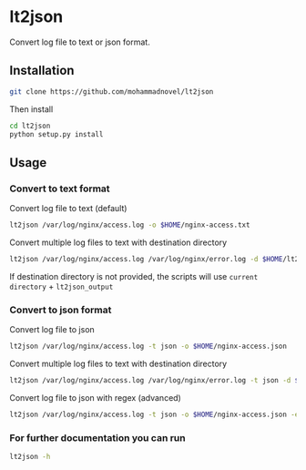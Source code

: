 # lt2json

Convert log file to text or json format.

## Installation

```bash
git clone https://github.com/mohammadnovel/lt2json
```

Then install

```bash
cd lt2json
python setup.py install
```

## Usage

### Convert to text format

Convert log file to text (default)

```bash
lt2json /var/log/nginx/access.log -o $HOME/nginx-access.txt
```

Convert multiple log files to text with destination directory

```bash
lt2json /var/log/nginx/access.log /var/log/nginx/error.log -d $HOME/lt2json/
```

If destination directory is not provided, the scripts will use `current directory` + `lt2json_output`

### Convert to json format

Convert log file to json

```bash
lt2json /var/log/nginx/access.log -t json -o $HOME/nginx-access.json
```

Convert multiple log files to text with destination directory

```bash
lt2json /var/log/nginx/access.log /var/log/nginx/error.log -t json -d $HOME/lt2json/
```

Convert log file to json with regex (advanced)

```bash
lt2json /var/log/nginx/access.log -t json -o $HOME/nginx-access.json -e '^(?P<remote_addr>.*?) - (?P<remote_user>.*?) \[(?P<time_local>.*)?\] \"(?P<request>.*?)\" (?P<status>\d+) (?P<body_bytes_sent>\d+) \"(?P<http_referer>.*?)\" \"(?P<http_user_agent>.*?)\" \"(?P<http_x_forwarder_for>.*?)\"$'
```

### For further documentation you can run

```bash
lt2json -h
```